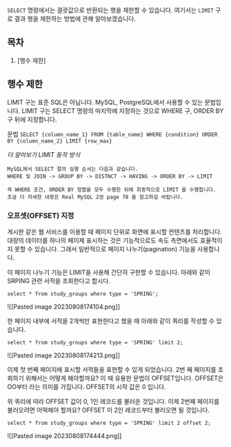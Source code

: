 `SELECT` 명령에서는 결괏값으로 반환되는 행을 제한할 수 있습니다. 여기서는 `LIMIT` 구로 결과 행을 제한하는 방법에 관해 알아보겠습니다.

## 목차

1. [행수 제한]


## 행수 제한

LIMIT 구는 표준 SQL은 아닙니다. MySQL, PostgreSQL에서 사용할 수 있는 문법입니다. LIMIT 구는 SELECT 명령의 마지막에 지정하는 것으로 WHERE 구, ORDER BY 구 뒤에 지정합니다.

문법
`SELECT {column_name_1} FROM {table_name} WHERE {condition} ORDER BY {column_name_2} LIMIT {row_max}`

*더 알아보기 LIMIT 동작 방식*
```
MySQL에서 SELECT 절의 실행 순서는 다음과 같습니다. 
WHERE 및 JOIN -> GROUP BY -> DISTNCT -> HAVING -> ORDER BY -> LIMIT

즉 WHERE 조건, ORDER BY 정렬을 모두 수행한 뒤에 최종적으로 LIMIT 을 수행합니다. 
조금 더 자세한 내용은 Real MySQL 2권 page 78 을 참고하길 바랍니다.
```


### 오프셋(OFFSET) 지정

게시판 같은 웹 서비스를 이용할 때 페이지 단위로 화면에 표시할 컨텐츠를 처리합니다. 대량의 데이터를 하나의 페이제 표시하는 것은 기능적으로도 속도 측면에서도 효율적이지 못할 수 있습니다. 그래서 일반적으로 페이지 나누기(pagination) 기능을 사용합니다.

이 페이지 나누기 기능은 LIMIT을 사용해 간단히 구현할 수 있습니다. 아래와 같이 SRPING 관련 서적을 조회한다고 합시다.

`select * from study_groups where type = 'SPRING';`

![[Pasted image 20230808174104.png]]

한 페이지 내부에 서적을 2개씩만 표현한다고 했을 때 아래와 같이 쿼리를 작성할 수 있습니다.

`select * from study_groups where type = 'SPRING' limit 2;`

![[Pasted image 20230808174213.png]]

이제 첫 번째 페이지에 표시할 서적들을 표현할 수 있게 되었습니다. 2번 째 페이지를 조회하기 위해서는 어떻게 해야할까요? 이 때 유용한 문법이 OFFSET입니다. OFFSET은 OO부터 라는 의미를 가집니다. OFFSET의 시작 값은 0 입니다. 

위 쿼리에 따라 OFFSET 값이 0, 1인 레코드를 불러온 것입니다. 이제 2번째 페이지를 불러오려면 어떡해야 할까요? OFFSET 이 2인 레코드부터 불러오면 될 것입니다.

`select * from study_groups where type = 'SPRING' limit 2 offset 2;`

![[Pasted image 20230808174444.png]]

